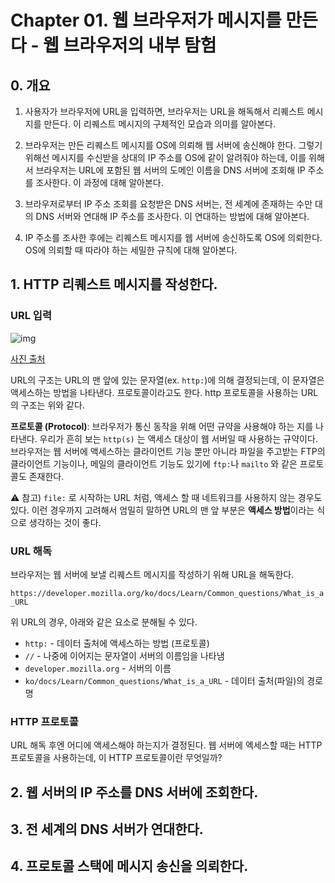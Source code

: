 # Chapter 01. 웹 브라우저가 메시지를 만든다 - 웹 브라우저의 내부 탐험

## 0. 개요

1) 사용자가 브라우저에 URL을 입력하면, 브라우저는 URL을 해독해서 리퀘스트 메시지를 만든다. 이 리퀘스트 메시지의 구체적인 모습과 의미를 알아본다.

2) 브라우저는 만든 리퀘스트 메시지를 OS에 의뢰해 웹 서버에 송신해야 한다. 그렇기 위해선 메시지를 수신받을 상대의 IP 주소를 OS에 같이 알려줘야 하는데, 이를 위해서 브라우저는 URL에 포함된 웹 서버의 도메인 이름을 DNS 서버에 조회해 IP 주소를 조사한다. 이 과정에 대해 알아본다.

3) 브라우저로부터 IP 주소 조회를 요청받은 DNS 서버는, 전 세계에 존재하는 수만 대의 DNS 서버와 연대해 IP 주소를 조사한다. 이 연대하는 방법에 대해 알아본다.

4) IP 주소를 조사한 후에는 리퀘스트 메시지를 웹 서버에 송신하도록 OS에 의뢰한다. OS에 의뢰할 때 따라야 하는 세밀한 규칙에 대해 알아본다.

## 1. HTTP 리퀘스트 메시지를 작성한다.

### URL 입력

![img](https://blog.kakaocdn.net/dn/wH3Ot/btqwixsxiB9/SphtWtrhOOtMdgi3rXzzR0/img.png)

[사진 출처](![img](https://blog.kakaocdn.net/dn/wH3Ot/btqwixsxiB9/SphtWtrhOOtMdgi3rXzzR0/img.png))

URL의 구조는 URL의 맨 앞에 있는 문자열(ex. `http:`)에 의해 결정되는데, 이 문자열은 액세스하는 방법을 나타낸다. 프로토콜이라고도 한다. http 프로토콜을 사용하는 URL의 구조는 위와 같다. 

**프로토콜 (Protocol)**: 브라우저가 통신 동작을 위해 어떤 규약을 사용해야 하는 지를 나타낸다. 우리가 흔히 보는 `http(s)` 는 액세스 대상이 웹 서버일 때 사용하는 규약이다. 브라우저는 웹 서버에 액세스하는 클라이언트 기능 뿐만 아니라 파일을 주고받는 FTP의 클라이언트 기능이나, 메일의 클라이언트 기능도 있기에 `ftp:`나 `mailto` 와 같은 프로토콜도 존재한다.

⚠️ 참고) `file:` 로 시작하는 URL 처럼, 액세스 할 때 네트워크를 사용하지 않는 경우도 있다. 이런 경우까지 고려해서 엄밀히 말하면 URL의 맨 앞 부분은 **액세스 방법**이라는 식으로 생각하는 것이 좋다.

### URL 해독

브라우저는 웹 서버에 보낼 리퀘스트 메시지를 작성하기 위해 URL을 해독한다.

`https://developer.mozilla.org/ko/docs/Learn/Common_questions/What_is_a_URL`

위 URL의 경우, 아래와 같은 요소로 분해될 수 있다.

- `http:` - 데이터 출처에 액세스하는 방법 (프로토콜)
- `//` - 나중에 이어지는 문자열이 서버의 이름임을 나타냄
- `developer.mozilla.org` - 서버의 이름
- `ko/docs/Learn/Common_questions/What_is_a_URL` - 데이터 출처(파일)의 경로명

### HTTP 프로토콜

URL 해독 후엔 어디에 액세스해야 하는지가 결정된다. 웹 서버에 엑세스할 때는 HTTP 프로토콜을 사용하는데, 이 HTTP 프로토콜이란 무엇일까?

## 2. 웹 서버의 IP 주소를 DNS 서버에 조회한다.



## 3. 전 세계의 DNS 서버가 연대한다.



## 4. 프로토콜 스택에 메시지 송신을 의뢰한다.


